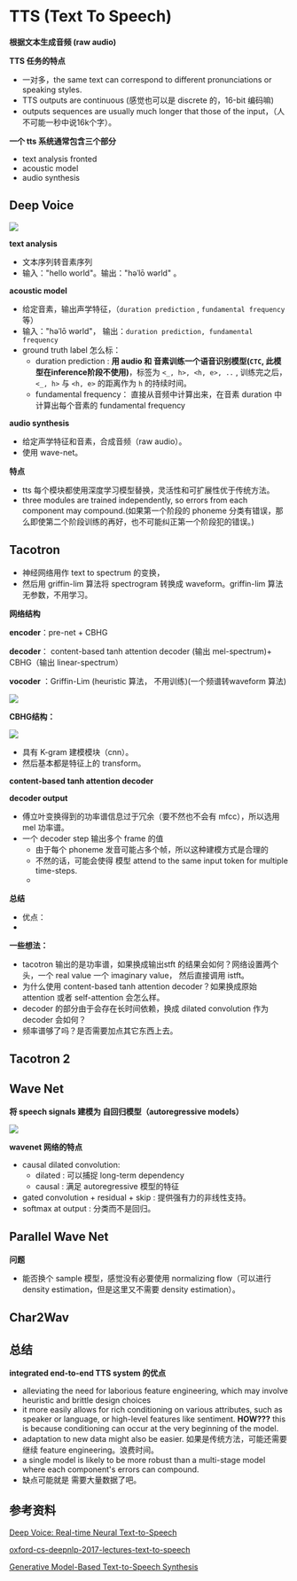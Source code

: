 # TTS (Text To Speech)

**根据文本生成音频 (raw audio)**



**TTS 任务的特点**

* 一对多，the same text can correspond to different pronunciations or speaking styles.
* TTS outputs are continuous (感觉也可以是 discrete 的，16-bit 编码嘛)
* outputs sequences are usually much longer that those of the input，（人不可能一秒中说16k个字）。



**一个 tts 系统通常包含三个部分**

* text analysis fronted
* acoustic model
* audio synthesis





## Deep Voice

![](../imgs/deep_voice.png)

**text analysis**

* 文本序列转音素序列
* 输入："hello world"。输出："həˈlō wərld" 。



**acoustic model**

* 给定音素，输出声学特征，（`duration prediction` , `fundamental frequency` 等） 
* 输入："həˈlō wərld"， 输出：`duration prediction, fundamental frequency`
* ground truth label 怎么标：
  * duration prediction : **用 audio 和 音素训练一个语音识别模型(`CTC`, 此模型在inference阶段不使用)**，标签为 `<_, h>, <h, e>, ..` , 训练完之后，`<_, h>` 与 `<h, e>` 的距离作为 `h` 的持续时间。
  * fundamental frequency： 直接从音频中计算出来，在音素 duration 中计算出每个音素的 fundamental frequency



**audio synthesis**

* 给定声学特征和音素，合成音频（raw audio）。
* 使用 wave-net。





**特点**

* tts 每个模块都使用深度学习模型替换，灵活性和可扩展性优于传统方法。
* three modules are trained independently, so errors from each component may compound.(如果第一个阶段的 phoneme 分类有错误，那么即使第二个阶段训练的再好，也不可能纠正第一个阶段犯的错误。)




## Tacotron

* 神经网络用作 text to spectrum 的变换，
* 然后用 griffin-lim 算法将 spectrogram 转换成 waveform。griffin-lim 算法无参数，不用学习。

**网络结构**

**encoder**：pre-net + CBHG

**decoder**： content-based tanh attention decoder (输出 mel-spectrum)+ CBHG（输出 linear-spectrum） 

**vocoder** ：Griffin-Lim (heuristic 算法， 不用训练)(一个频谱转waveform 算法)

![](../imgs/tacotron1-1.png)



**CBHG结构：** 

![](../imgs/tacotron1-2.png)

* 具有 K-gram 建模模块（cnn）。
* 然后基本都是特征上的 transform。

**content-based tanh attention decoder**



**decoder output**

* 傅立叶变换得到的功率谱信息过于冗余（要不然也不会有 mfcc），所以选用 mel 功率谱。
* 一个 decoder step 输出多个 frame 的值
  * 由于每个 phoneme 发音可能占多个帧，所以这种建模方式是合理的
  * 不然的话，可能会使得 模型 attend to the same input token for multiple time-steps.
  * ​



**总结**

* 优点：
* ​



**一些想法：**

* tacotron 输出的是功率谱，如果换成输出stft 的结果会如何？网络设置两个头，一个 real value 一个 imaginary value， 然后直接调用 istft。
* 为什么使用 content-based tanh attention decoder？如果换成原始 attention 或者 self-attention 会怎么样。
* decoder 的部分由于会存在长时间依赖，换成 dilated convolution 作为 decoder 会如何？
* 频率谱够了吗？是否需要加点其它东西上去。





## Tacotron 2





## Wave Net

**将 speech signals 建模为 自回归模型（autoregressive models）**

![](../imgs/wavenet-1.png)

**wavenet 网络的特点**

- causal dilated convolution: 
  - dilated : 可以捕捉 long-term dependency
  - causal : 满足 autoregressive 模型的特征
- gated convolution + residual + skip : 提供强有力的非线性支持。
- softmax at output : 分类而不是回归。

## Parallel Wave Net



**问题**

* 能否换个 sample 模型，感觉没有必要使用 normalizing flow（可以进行 density estimation，但是这里又不需要 density estimation）。



## Char2Wav





## 总结

**integrated end-to-end TTS system 的优点**

* alleviating the need for laborious feature engineering, which may involve heuristic and brittle design choices
* it more easily allows for rich conditioning on various attributes, such as speaker or language, or high-level features like sentiment. **HOW???** this is because conditioning can occur at the very beginning of the model.
* adaptation to new data might also be easier. 如果是传统方法，可能还需要继续 feature engineering。浪费时间。
* a single model is likely to be more robust than a multi-stage model where each component's errors can compound.
* 缺点可能就是 需要大量数据了吧。



## 参考资料

[Deep Voice: Real-time Neural Text-to-Speech](http://cn.arxiv.org/pdf/1702.07825.pdf)

[oxford-cs-deepnlp-2017-lectures-text-to-speech](https://github.com/oxford-cs-deepnlp-2017/lectures/blob/master/Lecture%2010%20-%20Text%20to%20Speech.pdf)

[Generative Model-Based Text-to-Speech Synthesis](https://static.googleusercontent.com/media/research.google.com/en//pubs/archive/45882.pdf)